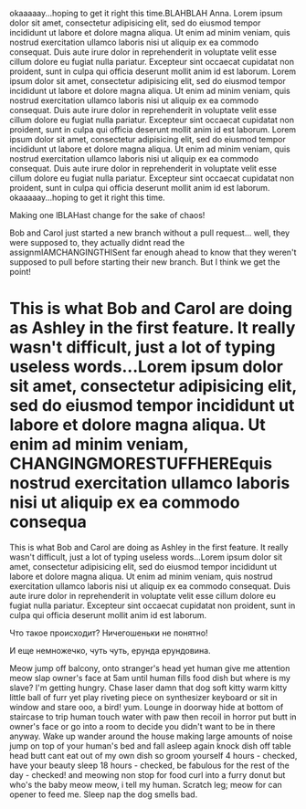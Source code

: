 
okaaaaay...hoping to get it right this time.BLAHBLAH
Anna.
Lorem ipsum dolor sit amet, consectetur adipisicing elit, sed do eiusmod tempor incididunt ut labore et dolore magna aliqua. Ut enim ad minim veniam, quis nostrud exercitation ullamco laboris nisi ut aliquip ex ea commodo consequat. Duis aute irure dolor in reprehenderit in voluptate velit esse cillum dolore eu fugiat nulla pariatur. Excepteur sint occaecat cupidatat non proident, sunt in culpa qui officia deserunt mollit anim id est laborum.
Lorem ipsum dolor sit amet, consectetur adipisicing elit, sed do eiusmod tempor incididunt ut labore et dolore magna aliqua. Ut enim ad minim veniam, quis nostrud exercitation ullamco laboris nisi ut aliquip ex ea commodo consequat. Duis aute irure dolor in reprehenderit in voluptate velit esse cillum dolore eu fugiat nulla pariatur. Excepteur sint occaecat cupidatat non proident, sunt in culpa qui officia deserunt mollit anim id est laborum.
Lorem ipsum dolor sit amet, consectetur adipisicing elit, sed do eiusmod tempor incididunt ut labore et dolore magna aliqua. Ut enim ad minim veniam, quis nostrud exercitation ullamco laboris nisi ut aliquip ex ea commodo consequat. Duis aute irure dolor in reprehenderit in voluptate velit esse cillum dolore eu fugiat nulla pariatur. Excepteur sint occaecat cupidatat non proident, sunt in culpa qui officia deserunt mollit anim id est laborum.
okaaaaay...hoping to get it right this time.

Making one lBLAHast change for the sake of chaos!


Bob and Carol just started a new branch without a pull request... well, they were supposed to, they actually didnt read the assignmIAMCHANGINGTHISent far enough ahead to know that they weren't supposed to pull before starting their new branch.  But I think we get the point!

This is what Bob and Carol are doing as Ashley in the first feature.  It really wasn't difficult, just a lot of typing useless words...Lorem ipsum dolor sit amet, consectetur adipisicing elit, sed do eiusmod tempor incididunt ut labore et dolore magna aliqua. Ut enim ad minim veniam, CHANGINGMORESTUFFHEREquis nostrud exercitation ullamco laboris nisi ut aliquip ex ea commodo consequa
=======
This is what Bob and Carol are doing as Ashley in the first feature.  It really wasn't difficult, just a lot of typing useless words...Lorem ipsum dolor sit amet, consectetur adipisicing elit, sed do eiusmod tempor incididunt ut labore et dolore magna aliqua. Ut enim ad minim veniam, quis nostrud exercitation ullamco laboris nisi ut aliquip ex ea commodo consequat. Duis aute irure dolor in reprehenderit in voluptate velit esse cillum dolore eu fugiat nulla pariatur. Excepteur sint occaecat cupidatat non proident, sunt in culpa qui officia deserunt mollit anim id est laborum.

Что такое происходит? Ничегошеньки не понятно!


И еще немножечко, чуть чуть, ерунда ерундовина.

Meow jump off balcony, onto stranger's head yet human give me attention meow slap owner's face at 5am until human fills food dish but where is my slave? I'm getting hungry. Chase laser damn that dog soft kitty warm kitty little ball of furr yet play riveting piece on synthesizer keyboard or sit in window and stare ooo, a bird! yum. Lounge in doorway hide at bottom of staircase to trip human touch water with paw then recoil in horror put butt in owner's face or go into a room to decide you didn't want to be in there anyway. Wake up wander around the house making large amounts of noise jump on top of your human's bed and fall asleep again knock dish off table head butt cant eat out of my own dish so groom yourself 4 hours - checked, have your beauty sleep 18 hours - checked, be fabulous for the rest of the day - checked! and meowing non stop for food curl into a furry donut but who's the baby meow meow, i tell my human. Scratch leg; meow for can opener to feed me. Sleep nap the dog smells bad.
